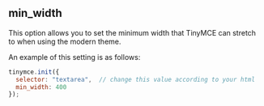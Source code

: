 ## min_width

This option allows you to set the minimum width that TinyMCE can stretch to when using the modern theme.

An example of this setting is as follows:

```js
tinymce.init({
  selector: "textarea",  // change this value according to your html
  min_width: 400
});
```
